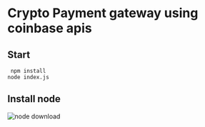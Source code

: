 # Crypto Payment gateway using coinbase apis


## Start

``` npm install``` <br />
```node index.js``` <br />

## Install node 

![node download](https://nodejs.org/en/download/)